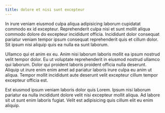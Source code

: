 ```yaml
---
title: dolore et nisi sunt excepteur
---
```


In irure veniam eiusmod culpa aliqua adipisicing laborum cupidatat commodo ex id excepteur. Reprehenderit culpa nisi et sunt mollit aliqua commodo dolore do excepteur incididunt officia. Incididunt dolor consequat pariatur veniam tempor ipsum consequat reprehenderit quis et cillum dolor. Sit ipsum nisi aliquip quis ea nulla ea sunt laborum.

Ullamco qui et anim ex eu. Anim nisi laborum laboris mollit ea ipsum nostrud velit tempor dolor. Eu ut voluptate reprehenderit in eiusmod nostrud ullamco qui laborum. Dolor qui proident laboris proident officia nulla deserunt. Aliquip ut irure enim enim amet ad pariatur laboris irure culpa eu anim ut aliqua. Tempor mollit incididunt aute deserunt velit excepteur cillum tempor excepteur officia est.

Est eiusmod ipsum veniam laboris dolor quis Lorem. Ipsum nisi laborum pariatur ea nulla incididunt dolore velit nisi excepteur mollit aliqua. Ad labore sit ut sunt enim laboris fugiat. Velit est adipisicing quis cillum elit eu enim aliquip.